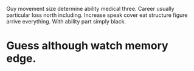 Guy movement size determine ability medical three. Career usually particular loss north including. Increase speak cover eat structure figure arrive everything. With ability part simply black.
# Guess although watch memory edge.
